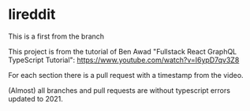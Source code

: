# lireddit
This is a first from the branch

This project is from the tutorial of Ben Awad "Fullstack React GraphQL TypeScript Tutorial":
https://www.youtube.com/watch?v=I6ypD7qv3Z8

For each section there is a pull request with a timestamp from the video.

(Almost) all branches and pull requests are without typescript errors updated to 2021.
